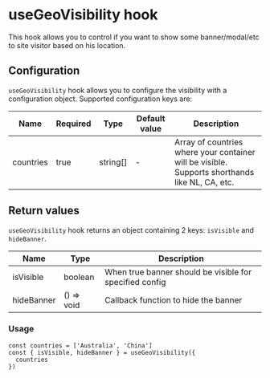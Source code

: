 # useGeoVisibility hook

This hook allows you to control if you want to show some banner/modal/etc to site visitor based on his location.

## Configuration

`useGeoVisibility` hook allows you to configure the visibility with a configuration object. Supported configuration keys are:

| Name      | Required | Type     | Default value | Description                                                                                    |
| --------- | -------- | -------- | ------------- | ---------------------------------------------------------------------------------------------- |
| countries | true     | string[] | -             | Array of countries where your container will be visible. Supports shorthands like NL, CA, etc. |

## Return values

`useGeoVisibility` hook returns an object containing 2 keys: `isVisible` and `hideBanner`.

| Name       | Type       | Description                                             |
| ---------- | ---------- | ------------------------------------------------------- |
| isVisible  | boolean    | When true banner should be visible for specified config |
| hideBanner | () => void | Callback function to hide the banner                    |

### Usage

    const countries = ['Australia', 'China']
    const { isVisible, hideBanner } = useGeoVisibility({
      countries
    })
